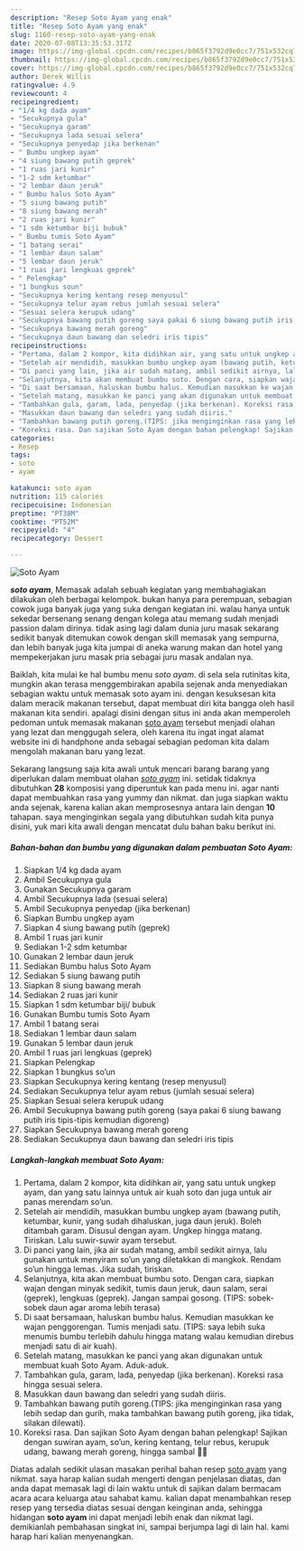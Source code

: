 ```yaml
---
description: "Resep Soto Ayam yang enak"
title: "Resep Soto Ayam yang enak"
slug: 1160-resep-soto-ayam-yang-enak
date: 2020-07-08T13:35:53.317Z
image: https://img-global.cpcdn.com/recipes/b865f3792d9e0cc7/751x532cq70/soto-ayam-foto-resep-utama.jpg
thumbnail: https://img-global.cpcdn.com/recipes/b865f3792d9e0cc7/751x532cq70/soto-ayam-foto-resep-utama.jpg
cover: https://img-global.cpcdn.com/recipes/b865f3792d9e0cc7/751x532cq70/soto-ayam-foto-resep-utama.jpg
author: Derek Willis
ratingvalue: 4.9
reviewcount: 4
recipeingredient:
- "1/4 kg dada ayam"
- "Secukupnya gula"
- "Secukupnya garam"
- "Secukupnya lada sesuai selera"
- "Secukupnya penyedap jika berkenan"
- " Bumbu ungkep ayam"
- "4 siung bawang putih geprek"
- "1 ruas jari kunir"
- "1-2 sdm ketumbar"
- "2 lembar daun jeruk"
- " Bumbu halus Soto Ayam"
- "5 siung bawang putih"
- "8 siung bawang merah"
- "2 ruas jari kunir"
- "1 sdm ketumbar biji bubuk"
- " Bumbu tumis Soto Ayam"
- "1 batang serai"
- "1 lembar daun salam"
- "5 lembar daun jeruk"
- "1 ruas jari lengkuas geprek"
- " Pelengkap"
- "1 bungkus soun"
- "Secukupnya kering kentang resep menyusul"
- "Secukupnya telur ayam rebus jumlah sesuai selera"
- "Sesuai selera kerupuk udang"
- "Secukupnya bawang putih goreng saya pakai 6 siung bawang putih iris tipistipis kemudian digoreng"
- "Secukupnya bawang merah goreng"
- "Secukupnya daun bawang dan seledri iris tipis"
recipeinstructions:
- "Pertama, dalam 2 kompor, kita didihkan air, yang satu untuk ungkep ayam, dan yang satu lainnya untuk air kuah soto dan juga untuk air panas merendam so’un."
- "Setelah air mendidih, masukkan bumbu ungkep ayam (bawang putih, ketumbar, kunir, yang sudah dihaluskan, juga daun jeruk). Boleh ditambah garam. Disusul dengan ayam. Ungkep hingga matang. Tiriskan. Lalu suwir-suwir ayam tersebut."
- "Di panci yang lain, jika air sudah matang, ambil sedikit airnya, lalu gunakan untuk menyiram so’un yang diletakkan di mangkok. Rendam so’un hingga lemas. Jika sudah, tiriskan."
- "Selanjutnya, kita akan membuat bumbu soto. Dengan cara, siapkan wajan dengan minyak sedikit, tumis daun jeruk, daun salam, serai (geprek), lengkuas (geprek). Jangan sampai gosong. (TIPS: sobek-sobek daun agar aroma lebih terasa)"
- "Di saat bersamaan, haluskan bumbu halus. Kemudian masukkan ke wajan penggorengan. Tumis menjadi satu. (TIPS: saya lebih suka menumis bumbu terlebih dahulu hingga matang walau kemudian direbus menjadi satu di air kuah)."
- "Setelah matang, masukkan ke panci yang akan digunakan untuk membuat kuah Soto Ayam. Aduk-aduk."
- "Tambahkan gula, garam, lada, penyedap (jika berkenan). Koreksi rasa hingga sesuai selera."
- "Masukkan daun bawang dan seledri yang sudah diiris."
- "Tambahkan bawang putih goreng.(TIPS: jika menginginkan rasa yang lebih sedap dan gurih, maka tambahkan bawang putih goreng, jika tidak, silakan dilewati)."
- "Koreksi rasa. Dan sajikan Soto Ayam dengan bahan pelengkap! Sajikan dengan suwiran ayam, so’un, kering kentang, telur rebus, kerupuk udang, bawang merah goreng, hingga sambal 🤤🥰"
categories:
- Resep
tags:
- soto
- ayam

katakunci: soto ayam 
nutrition: 115 calories
recipecuisine: Indonesian
preptime: "PT38M"
cooktime: "PT52M"
recipeyield: "4"
recipecategory: Dessert

---
```



![Soto Ayam](https://img-global.cpcdn.com/recipes/b865f3792d9e0cc7/751x532cq70/soto-ayam-foto-resep-utama.jpg)

<b><i>soto ayam</i></b>, Memasak adalah sebuah kegiatan yang membahagiakan dilakukan oleh berbagai kelompok. bukan hanya para perempuan, sebagian cowok juga banyak juga yang suka dengan kegiatan ini. walau hanya untuk sekedar bersenang senang dengan kolega atau memang sudah menjadi passion dalam dirinya. tidak asing lagi dalam dunia juru masak sekarang sedikit banyak ditemukan cowok dengan skill memasak yang sempurna, dan lebih banyak juga kita jumpai di aneka warung makan dan hotel yang mempekerjakan juru masak pria sebagai juru masak andalan nya.

Baiklah, kita mulai ke hal bumbu menu <i>soto ayam</i>. di sela sela rutinitas kita, mungkin akan terasa menggembirakan apabila sejenak anda menyediakan sebagian waktu untuk memasak soto ayam ini. dengan kesuksesan kita dalam meracik makanan tersebut, dapat membuat diri kita bangga oleh hasil makanan kita sendiri. apalagi disini dengan situs ini anda akan memperoleh pedoman untuk memasak makanan <u>soto ayam</u> tersebut menjadi olahan yang lezat dan menggugah selera, oleh karena itu ingat ingat alamat website ini di handphone anda sebagai sebagian pedoman kita dalam mengolah makanan baru yang lezat.




Sekarang langsung saja kita awali untuk mencari barang barang yang diperlukan dalam membuat olahan <u><i>soto ayam</i></u> ini. setidak tidaknya dibutuhkan <b>28</b> komposisi yang diperuntuk kan pada menu ini. agar nanti dapat membuahkan rasa yang yummy dan nikmat. dan juga siapkan waktu anda sejenak, karena kalian akan memprosesnya antara lain dengan <b>10</b> tahapan. saya menginginkan segala yang dibutuhkan sudah kita punya disini, yuk mari kita awali dengan mencatat dulu bahan baku berikut ini.

<!--inarticleads1-->

##### Bahan-bahan dan bumbu yang digunakan dalam pembuatan Soto Ayam:

1. Siapkan 1/4 kg dada ayam
1. Ambil Secukupnya gula
1. Gunakan Secukupnya garam
1. Ambil Secukupnya lada (sesuai selera)
1. Ambil Secukupnya penyedap (jika berkenan)
1. Siapkan  Bumbu ungkep ayam
1. Siapkan 4 siung bawang putih (geprek)
1. Ambil 1 ruas jari kunir
1. Sediakan 1-2 sdm ketumbar
1. Gunakan 2 lembar daun jeruk
1. Sediakan  Bumbu halus Soto Ayam
1. Sediakan 5 siung bawang putih
1. Siapkan 8 siung bawang merah
1. Sediakan 2 ruas jari kunir
1. Siapkan 1 sdm ketumbar biji/ bubuk
1. Gunakan  Bumbu tumis Soto Ayam
1. Ambil 1 batang serai
1. Sediakan 1 lembar daun salam
1. Gunakan 5 lembar daun jeruk
1. Ambil 1 ruas jari lengkuas (geprek)
1. Siapkan  Pelengkap
1. Siapkan 1 bungkus so’un
1. Siapkan Secukupnya kering kentang (resep menyusul)
1. Sediakan Secukupnya telur ayam rebus (jumlah sesuai selera)
1. Siapkan Sesuai selera kerupuk udang
1. Ambil Secukupnya bawang putih goreng (saya pakai 6 siung bawang putih iris tipis-tipis kemudian digoreng)
1. Siapkan Secukupnya bawang merah goreng
1. Sediakan Secukupnya daun bawang dan seledri iris tipis




<!--inarticleads2-->

##### Langkah-langkah membuat Soto Ayam:

1. Pertama, dalam 2 kompor, kita didihkan air, yang satu untuk ungkep ayam, dan yang satu lainnya untuk air kuah soto dan juga untuk air panas merendam so’un.
1. Setelah air mendidih, masukkan bumbu ungkep ayam (bawang putih, ketumbar, kunir, yang sudah dihaluskan, juga daun jeruk). Boleh ditambah garam. Disusul dengan ayam. Ungkep hingga matang. Tiriskan. Lalu suwir-suwir ayam tersebut.
1. Di panci yang lain, jika air sudah matang, ambil sedikit airnya, lalu gunakan untuk menyiram so’un yang diletakkan di mangkok. Rendam so’un hingga lemas. Jika sudah, tiriskan.
1. Selanjutnya, kita akan membuat bumbu soto. Dengan cara, siapkan wajan dengan minyak sedikit, tumis daun jeruk, daun salam, serai (geprek), lengkuas (geprek). Jangan sampai gosong. (TIPS: sobek-sobek daun agar aroma lebih terasa)
1. Di saat bersamaan, haluskan bumbu halus. Kemudian masukkan ke wajan penggorengan. Tumis menjadi satu. (TIPS: saya lebih suka menumis bumbu terlebih dahulu hingga matang walau kemudian direbus menjadi satu di air kuah).
1. Setelah matang, masukkan ke panci yang akan digunakan untuk membuat kuah Soto Ayam. Aduk-aduk.
1. Tambahkan gula, garam, lada, penyedap (jika berkenan). Koreksi rasa hingga sesuai selera.
1. Masukkan daun bawang dan seledri yang sudah diiris.
1. Tambahkan bawang putih goreng.(TIPS: jika menginginkan rasa yang lebih sedap dan gurih, maka tambahkan bawang putih goreng, jika tidak, silakan dilewati).
1. Koreksi rasa. Dan sajikan Soto Ayam dengan bahan pelengkap! Sajikan dengan suwiran ayam, so’un, kering kentang, telur rebus, kerupuk udang, bawang merah goreng, hingga sambal 🤤🥰




Diatas adalah sedikit ulasan masakan perihal bahan resep <u>soto ayam</u> yang nikmat. saya harap kalian sudah mengerti dengan penjelasan diatas, dan anda dapat memasak lagi di lain waktu untuk di sajikan dalam bermacam acara acara keluarga atau sahabat kamu. kalian dapat menambahkan resep resep yang tersedia diatas sesuai dengan keinginan anda, sehingga hidangan <b>soto ayam</b> ini dapat menjadi lebih enak dan nikmat lagi. demikianlah pembahasan singkat ini, sampai berjumpa lagi di lain hal. kami harap hari kalian menyenangkan.
